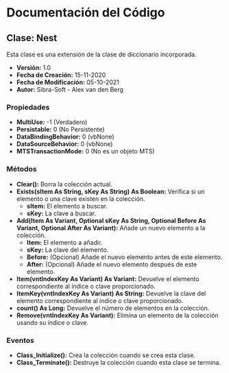 # Documentación del Código

## Clase: Nest

Esta clase es una extensión de la clase de diccionario incorporada.

- **Versión:** 1.0
- **Fecha de Creación:** 15-11-2020
- **Fecha de Modificación:** 05-10-2021
- **Autor:** Sibra-Soft - Alex van den Berg

### Propiedades

- **MultiUse:** -1 (Verdadero)
- **Persistable:** 0 (No Persistente)
- **DataBindingBehavior:** 0 (vbNone)
- **DataSourceBehavior:** 0 (vbNone)
- **MTSTransactionMode:** 0 (No es un objeto MTS)

### Métodos

- **Clear():** Borra la colección actual.
- **Exists(sItem As String, sKey As String) As Boolean:** Verifica si un elemento o una clave existen en la colección. 
  - **sItem:** El elemento a buscar.
  - **sKey:** La clave a buscar.
- **Add(Item As Variant, Optional sKey As String, Optional Before As Variant, Optional After As Variant):** Añade un nuevo elemento a la colección. 
  - **Item:** El elemento a añadir.
  - **sKey:** La clave del elemento.
  - **Before:** (Opcional) Añade el nuevo elemento antes de este elemento.
  - **After:** (Opcional) Añade el nuevo elemento después de este elemento.
- **Item(vntIndexKey As Variant) As Variant:** Devuelve el elemento correspondiente al índice o clave proporcionado.
- **ItemKey(vntIndexKey As Variant) As String:** Devuelve la clave del elemento correspondiente al índice o clave proporcionado.
- **count() As Long:** Devuelve el número de elementos en la colección.
- **Remove(vntIndexKey As Variant):** Elimina un elemento de la colección usando su índice o clave.

### Eventos

- **Class_Initialize():** Crea la colección cuando se crea esta clase.
- **Class_Terminate():** Destruye la colección cuando esta clase se termina.